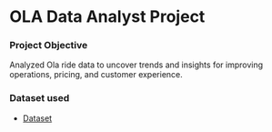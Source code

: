 # OLA Data Analyst Project
### Project Objective
Analyzed Ola ride data to uncover trends and insights for improving operations, pricing, and customer experience.

### Dataset used
- <a href="https://github.com/surya999610/OLA-Dashboard/blob/main/OLA%20Dataset.csv"> Dataset <a/>
